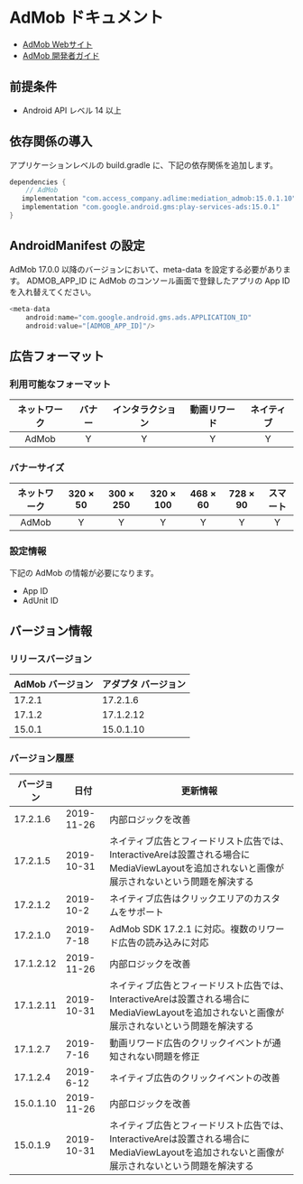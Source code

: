# AdMob ドキュメント

- [AdMob Webサイト](https://apps.admob.com/v2/home)
- [AdMob 開発者ガイド](https://developers.google.com/admob/android/quick-start?hl=zh-CN)

## 前提条件
- Android API レベル 14 以上

## 依存関係の導入
アプリケーションレベルの build.gradle に、下記の依存関係を追加します。

```java
dependencies {
    // AdMob
   implementation "com.access_company.adlime:mediation_admob:15.0.1.10"
   implementation "com.google.android.gms:play-services-ads:15.0.1"
}
```

## AndroidManifest の設定
AdMob 17.0.0 以降のバージョンにおいて、meta-data を設定する必要があります。
ADMOB_APP_ID に AdMob のコンソール画面で登録したアプリの App ID を入れ替えてください。
```java
<meta-data
    android:name="com.google.android.gms.ads.APPLICATION_ID"
    android:value="[ADMOB_APP_ID]"/>
```

## 広告フォーマット

### 利用可能なフォーマット

|ネットワーク|バナー|インタラクション|動画リワード|ネイティブ|
|:------: |:---:|:----------:|:------:|:----:|
|AdMob  |Y     | Y          |Y       |Y     |

### バナーサイズ
|ネットワーク   |320 × 50   |300 × 250   |320 × 100   |468 × 60   |728 × 90   |スマート   |
| :------: | :------: | :--------: | :-------: | :------: | :------: | :-------: |
|AdMob    |Y       |Y         |Y        |Y       |Y       |Y        |

### 設定情報
下記の AdMob の情報が必要になります。   
- App ID  
- AdUnit ID

## バージョン情報

### リリースバージョン
| AdMob バージョン  | アダプタ バージョン|
|:---------------|:--------------|
| 17.2.1         | 17.2.1.6      |
| 17.1.2         | 17.1.2.12     |
| 15.0.1         | 15.0.1.10     |

### バージョン履歴
| バージョン   | 日付       | 更新情報                   |
|------------|------------|---------------------------------|
| 17.2.1.6   | 2019-11-26 |内部ロジックを改善|
| 17.2.1.5   | 2019-10-31 |ネイティブ広告とフィードリスト広告では、InteractiveAreは設置される場合にMediaViewLayoutを追加されないと画像が展示されないという問題を解決する|
| 17.2.1.2   | 2019-10-2  |ネイティブ広告はクリックエリアのカスタムをサポート|
| 17.2.1.0   | 2019-7-18  |AdMob SDK 17.2.1 に対応。複数のリワード広告の読み込みに対応|
| 17.1.2.12  | 2019-11-26 |内部ロジックを改善|
| 17.1.2.11  | 2019-10-31 |ネイティブ広告とフィードリスト広告では、InteractiveAreは設置される場合にMediaViewLayoutを追加されないと画像が展示されないという問題を解決する|
| 17.1.2.7   | 2019-7-16  |動画リワード広告のクリックイベントが通知されない問題を修正|
| 17.1.2.4   | 2019-6-12  |ネイティブ広告のクリックイベントの改善|
| 15.0.1.10  | 2019-11-26 |内部ロジックを改善|
| 15.0.1.9   | 2019-10-31 |ネイティブ広告とフィードリスト広告では、InteractiveAreは設置される場合にMediaViewLayoutを追加されないと画像が展示されないという問題を解決する|
